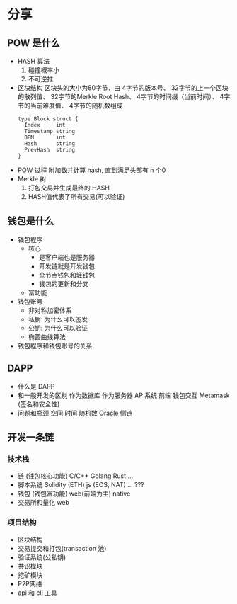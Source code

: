 # 分享

## POW 是什么
- HASH 算法
  1. 碰撞概率小
  2. 不可逆推
- 区块结构
  区块头的大小为80字节，由
  4字节的版本号、
  32字节的上一个区块的散列值、
  32字节的Merkle Root Hash、
  4字节的时间缀（当前时间）、
  4字节的当前难度值、
  4字节的随机数组成 
  ```
  type Block struct {
    Index     int
    Timestamp string
    BPM       int
    Hash      string
    PrevHash  string
  }
  ```
- POW 过程
  附加数并计算 hash, 直到满足头部有 n 个0 
- Merkle 树
  1. 打包交易并生成最终的 HASH
  2. HASH值代表了所有交易(可以验证)

## 钱包是什么
- 钱包程序
  - 核心
    - 是客户端也是服务器
    - 开发链就是开发钱包
    - 全节点钱包和轻钱包
    - 钱包的更新和分叉
  - 富功能
- 钱包账号
  - 非对称加密体系
  - 私钥: 为什么可以签发
  - 公钥: 为什么可以验证
  - 椭圆曲线算法
- 钱包程序和钱包账号的关系

## DAPP
- 什么是 DAPP
- 和一般开发的区别
  作为数据库
  作为服务器
  AP 系统
  前端
  钱包交互 Metamask (签名和安全性)
- 问题和瓶颈
  空间
  时间
  随机数
  Oracle
  侧链 
   
## 开发一条链
### 技术栈
- 链 (钱包核心功能)
  C/C++
  Golang
  Rust 
  ...
- 脚本系统
  Solidity (ETH)
  js (EOS, NAT)
  ... ???
- 钱包 (钱包富功能)
  web(前端为主)
  native
- 交易所和量化
  web
### 项目结构
- 区块结构
- 交易提交和打包(transaction 池)
- 验证系统(公私钥)
- 共识模块
- 挖矿模块
- P2P网络
- api 和 cli 工具 